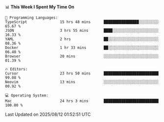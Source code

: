 <!--START_SECTION:waka-->
📊 **This Week I Spent My Time On** 

```text
💬 Programming Languages: 
TypeScript               15 hrs 48 mins      ████████████████░░░░░░░░░   65.67 % 
JSON                     3 hrs 55 mins       ████░░░░░░░░░░░░░░░░░░░░░   16.33 % 
YAML                     2 hrs               ██░░░░░░░░░░░░░░░░░░░░░░░   08.36 % 
Docker                   1 hr 33 mins        ██░░░░░░░░░░░░░░░░░░░░░░░   06.48 % 
Browser                  20 mins             ░░░░░░░░░░░░░░░░░░░░░░░░░   01.39 % 

🔥 Editors: 
Cursor                   23 hrs 50 mins      █████████████████████████   99.08 % 
Neovim                   13 mins             ░░░░░░░░░░░░░░░░░░░░░░░░░   00.92 % 

💻 Operating System: 
Mac                      24 hrs 3 mins       █████████████████████████   100.00 % 
```


 Last Updated on 2025/08/12 01:52:51 UTC
<!--END_SECTION:waka-->
